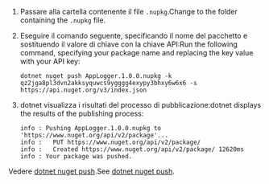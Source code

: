 1. <span data-ttu-id="9a11e-101">Passare alla cartella contenente il file `.nupkg`.</span><span class="sxs-lookup"><span data-stu-id="9a11e-101">Change to the folder containing the `.nupkg` file.</span></span>

1. <span data-ttu-id="9a11e-102">Eseguire il comando seguente, specificando il nome del pacchetto e sostituendo il valore di chiave con la chiave API:</span><span class="sxs-lookup"><span data-stu-id="9a11e-102">Run the following command, specifying your package name and replacing the key value with your API key:</span></span>

    ```cli
    dotnet nuget push AppLogger.1.0.0.nupkg -k qz2jga8pl3dvn2akksyquwcs9ygggg4exypy3bhxy6w6x6 -s https://api.nuget.org/v3/index.json
    ```

1. <span data-ttu-id="9a11e-103">dotnet visualizza i risultati del processo di pubblicazione:</span><span class="sxs-lookup"><span data-stu-id="9a11e-103">dotnet displays the results of the publishing process:</span></span>

    ```output
    info : Pushing AppLogger.1.0.0.nupkg to 'https://www.nuget.org/api/v2/package'...
    info :   PUT https://www.nuget.org/api/v2/package/
    info :   Created https://www.nuget.org/api/v2/package/ 12620ms
    info : Your package was pushed.
    ```

<span data-ttu-id="9a11e-104">Vedere [dotnet nuget push](/dotnet/core/tools/dotnet-nuget-push).</span><span class="sxs-lookup"><span data-stu-id="9a11e-104">See [dotnet nuget push](/dotnet/core/tools/dotnet-nuget-push).</span></span>